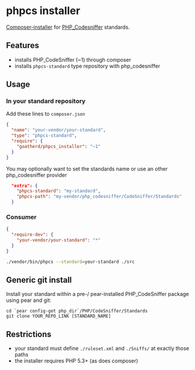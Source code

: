 phpcs installer
===============

[Composer-installer](http://getcomposer.org/doc/articles/custom-installers.md) for [PHP_Codesniffer](https://github.com/squizlabs/PHP_CodeSniffer) standards.

Features
--------

* installs PHP_CodeSniffer (~1) through composer
* installs `phpcs-standard` type repository with php_codesniffer

Usage
-----

### In your standard repository

Add these lines to `composer.json`
```json
{
  "name": "your-vendor/your-standard",
  "type": "phpcs-standard",
  "require": {
    "goatherd/phpcs_installer": "~1"
  }
}
```

You may optionally want to set the standards name or use an other php_codesniffer provider
```json
  "extra": {
    "phpcs-standard": "my-standard",
    "phpcs-path": "my-vendor/php_codesniffer/CodeSniffer/Standards"
  }
```

### Consumer

```json
{
  "require-dev": {
    "your-vendor/your-standard": "*"
  }
}
```

```sh
./vendor/bin/phpcs --standard=your-standard ./src
```

Generic git install
-------------------

Install your standard within a pre-/ pear-installed PHP_CodeSniffer package using pear and git:
```
cd `pear config-get php_dir`/PHP/CodeSniffer/Standards
git clone YOUR_REPO_LINK [STANDARD_NAME]
```

Restrictions
------------

* your standard must define `./ruleset.xml` and `./Sniffs/` at exactly those paths
* the installer requires PHP 5.3+ (as does composer)

